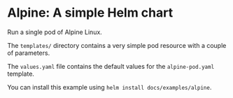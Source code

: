 # Alpine: A simple Helm chart

Run a single pod of Alpine Linux.

The `templates/` directory contains a very simple pod resource with a couple of parameters.

The `values.yaml` file contains the default values for the `alpine-pod.yaml` template.

You can install this example using `helm install docs/examples/alpine`.

